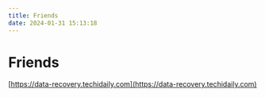 ```yaml
---
title: Friends
date: 2024-01-31 15:13:18
---
```


# Friends

[https://data-recovery.techidaily.com](https://data-recovery.techidaily.com)